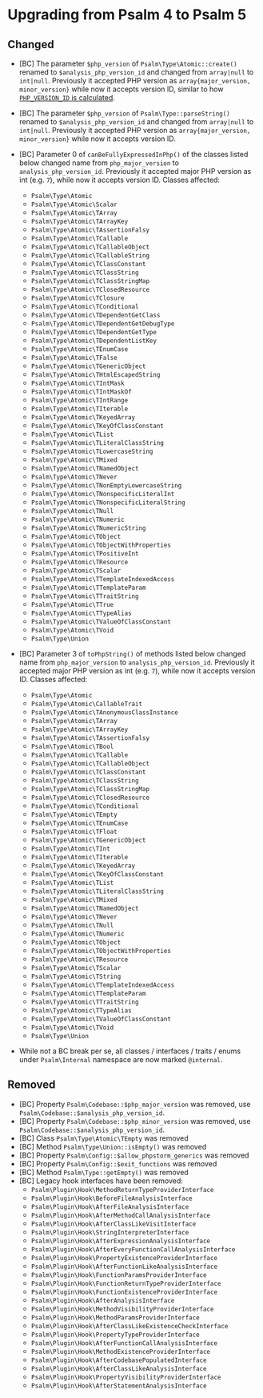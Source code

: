 # Upgrading from Psalm 4 to Psalm 5
## Changed
 - [BC] The parameter `$php_version` of `Psalm\Type\Atomic::create()` renamed
   to `$analysis_php_version_id` and changed from `array|null` to `int|null`.
   Previously it accepted PHP version as `array{major_version, minor_version}`
   while now it accepts version ID, similar to how [`PHP_VERSION_ID` is
   calculated](https://www.php.net/manual/en/reserved.constants.php#constant.php-version-id).

 - [BC] The parameter `$php_version` of `Psalm\Type::parseString()` renamed to
   `$analysis_php_version_id` and changed from `array|null` to `int|null`.
   Previously it accepted PHP version as `array{major_version, minor_version}`
   while now it accepts version ID.

 - [BC] Parameter 0 of `canBeFullyExpressedInPhp()` of the classes listed below
   changed name from `php_major_version` to `analysis_php_version_id`.
   Previously it accepted major PHP version as int (e.g. `7`), while now it
   accepts version ID. Classes affected:
    - `Psalm\Type\Atomic`
    - `Psalm\Type\Atomic\Scalar`
    - `Psalm\Type\Atomic\TArray`
    - `Psalm\Type\Atomic\TArrayKey`
    - `Psalm\Type\Atomic\TAssertionFalsy`
    - `Psalm\Type\Atomic\TCallable`
    - `Psalm\Type\Atomic\TCallableObject`
    - `Psalm\Type\Atomic\TCallableString`
    - `Psalm\Type\Atomic\TClassConstant`
    - `Psalm\Type\Atomic\TClassString`
    - `Psalm\Type\Atomic\TClassStringMap`
    - `Psalm\Type\Atomic\TClosedResource`
    - `Psalm\Type\Atomic\TClosure`
    - `Psalm\Type\Atomic\TConditional`
    - `Psalm\Type\Atomic\TDependentGetClass`
    - `Psalm\Type\Atomic\TDependentGetDebugType`
    - `Psalm\Type\Atomic\TDependentGetType`
    - `Psalm\Type\Atomic\TDependentListKey`
    - `Psalm\Type\Atomic\TEnumCase`
    - `Psalm\Type\Atomic\TFalse`
    - `Psalm\Type\Atomic\TGenericObject`
    - `Psalm\Type\Atomic\THtmlEscapedString`
    - `Psalm\Type\Atomic\TIntMask`
    - `Psalm\Type\Atomic\TIntMaskOf`
    - `Psalm\Type\Atomic\TIntRange`
    - `Psalm\Type\Atomic\TIterable`
    - `Psalm\Type\Atomic\TKeyedArray`
    - `Psalm\Type\Atomic\TKeyOfClassConstant`
    - `Psalm\Type\Atomic\TList`
    - `Psalm\Type\Atomic\TLiteralClassString`
    - `Psalm\Type\Atomic\TLowercaseString`
    - `Psalm\Type\Atomic\TMixed`
    - `Psalm\Type\Atomic\TNamedObject`
    - `Psalm\Type\Atomic\TNever`
    - `Psalm\Type\Atomic\TNonEmptyLowercaseString`
    - `Psalm\Type\Atomic\TNonspecificLiteralInt`
    - `Psalm\Type\Atomic\TNonspecificLiteralString`
    - `Psalm\Type\Atomic\TNull`
    - `Psalm\Type\Atomic\TNumeric`
    - `Psalm\Type\Atomic\TNumericString`
    - `Psalm\Type\Atomic\TObject`
    - `Psalm\Type\Atomic\TObjectWithProperties`
    - `Psalm\Type\Atomic\TPositiveInt`
    - `Psalm\Type\Atomic\TResource`
    - `Psalm\Type\Atomic\TScalar`
    - `Psalm\Type\Atomic\TTemplateIndexedAccess`
    - `Psalm\Type\Atomic\TTemplateParam`
    - `Psalm\Type\Atomic\TTraitString`
    - `Psalm\Type\Atomic\TTrue`
    - `Psalm\Type\Atomic\TTypeAlias`
    - `Psalm\Type\Atomic\TValueOfClassConstant`
    - `Psalm\Type\Atomic\TVoid`
    - `Psalm\Type\Union`

 - [BC] Parameter 3 of `toPhpString()` of methods listed below changed name
   from `php_major_version` to `analysis_php_version_id`. Previously it
   accepted major PHP version as int (e.g. `7`), while now it accepts version
   ID. Classes affected:
    - `Psalm\Type\Atomic`
    - `Psalm\Type\Atomic\CallableTrait`
    - `Psalm\Type\Atomic\TAnonymousClassInstance`
    - `Psalm\Type\Atomic\TArray`
    - `Psalm\Type\Atomic\TArrayKey`
    - `Psalm\Type\Atomic\TAssertionFalsy`
    - `Psalm\Type\Atomic\TBool`
    - `Psalm\Type\Atomic\TCallable`
    - `Psalm\Type\Atomic\TCallableObject`
    - `Psalm\Type\Atomic\TClassConstant`
    - `Psalm\Type\Atomic\TClassString`
    - `Psalm\Type\Atomic\TClassStringMap`
    - `Psalm\Type\Atomic\TClosedResource`
    - `Psalm\Type\Atomic\TConditional`
    - `Psalm\Type\Atomic\TEmpty`
    - `Psalm\Type\Atomic\TEnumCase`
    - `Psalm\Type\Atomic\TFloat`
    - `Psalm\Type\Atomic\TGenericObject`
    - `Psalm\Type\Atomic\TInt`
    - `Psalm\Type\Atomic\TIterable`
    - `Psalm\Type\Atomic\TKeyedArray`
    - `Psalm\Type\Atomic\TKeyOfClassConstant`
    - `Psalm\Type\Atomic\TList`
    - `Psalm\Type\Atomic\TLiteralClassString`
    - `Psalm\Type\Atomic\TMixed`
    - `Psalm\Type\Atomic\TNamedObject`
    - `Psalm\Type\Atomic\TNever`
    - `Psalm\Type\Atomic\TNull`
    - `Psalm\Type\Atomic\TNumeric`
    - `Psalm\Type\Atomic\TObject`
    - `Psalm\Type\Atomic\TObjectWithProperties`
    - `Psalm\Type\Atomic\TResource`
    - `Psalm\Type\Atomic\TScalar`
    - `Psalm\Type\Atomic\TString`
    - `Psalm\Type\Atomic\TTemplateIndexedAccess`
    - `Psalm\Type\Atomic\TTemplateParam`
    - `Psalm\Type\Atomic\TTraitString`
    - `Psalm\Type\Atomic\TTypeAlias`
    - `Psalm\Type\Atomic\TValueOfClassConstant`
    - `Psalm\Type\Atomic\TVoid`
    - `Psalm\Type\Union`
 - While not a BC break per se, all classes / interfaces / traits / enums under
   `Psalm\Internal` namespace are now marked `@internal`.

## Removed
 - [BC] Property `Psalm\Codebase::$php_major_version` was removed, use
   `Psalm\Codebase::$analysis_php_version_id`.
 - [BC] Property `Psalm\Codebase::$php_minor_version` was removed, use
   `Psalm\Codebase::$analysis_php_version_id`.
 - [BC] Class `Psalm\Type\Atomic\TEmpty` was removed
 - [BC] Method `Psalm\Type\Union::isEmpty()` was removed
 - [BC] Property `Psalm\Config::$allow_phpstorm_generics` was removed
 - [BC] Property `Psalm\Config::$exit_functions` was removed
 - [BC] Method `Psalm\Type::getEmpty()` was removed
 - [BC] Legacy hook interfaces have been removed:
   -  `Psalm\Plugin\Hook\MethodReturnTypeProviderInterface`
   -  `Psalm\Plugin\Hook\BeforeFileAnalysisInterface`
   -  `Psalm\Plugin\Hook\AfterFileAnalysisInterface`
   -  `Psalm\Plugin\Hook\AfterMethodCallAnalysisInterface`
   -  `Psalm\Plugin\Hook\AfterClassLikeVisitInterface`
   -  `Psalm\Plugin\Hook\StringInterpreterInterface`
   -  `Psalm\Plugin\Hook\AfterExpressionAnalysisInterface`
   -  `Psalm\Plugin\Hook\AfterEveryFunctionCallAnalysisInterface`
   -  `Psalm\Plugin\Hook\PropertyExistenceProviderInterface`
   -  `Psalm\Plugin\Hook\AfterFunctionLikeAnalysisInterface`
   -  `Psalm\Plugin\Hook\FunctionParamsProviderInterface`
   -  `Psalm\Plugin\Hook\FunctionReturnTypeProviderInterface`
   -  `Psalm\Plugin\Hook\FunctionExistenceProviderInterface`
   -  `Psalm\Plugin\Hook\AfterAnalysisInterface`
   -  `Psalm\Plugin\Hook\MethodVisibilityProviderInterface`
   -  `Psalm\Plugin\Hook\MethodParamsProviderInterface`
   -  `Psalm\Plugin\Hook\AfterClassLikeExistenceCheckInterface`
   -  `Psalm\Plugin\Hook\PropertyTypeProviderInterface`
   -  `Psalm\Plugin\Hook\AfterFunctionCallAnalysisInterface`
   -  `Psalm\Plugin\Hook\MethodExistenceProviderInterface`
   -  `Psalm\Plugin\Hook\AfterCodebasePopulatedInterface`
   -  `Psalm\Plugin\Hook\AfterClassLikeAnalysisInterface`
   -  `Psalm\Plugin\Hook\PropertyVisibilityProviderInterface`
   -  `Psalm\Plugin\Hook\AfterStatementAnalysisInterface`
